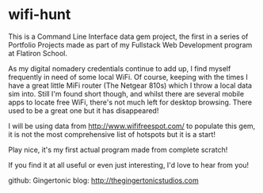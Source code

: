 # wifi-hunt

This is a Command Line Interface data gem project, the first in a series of Portfolio Projects made as part of my Fullstack Web Development program at Flatiron School.

As my digital nomadery credentials continue to add up, I find myself frequently in need of some local WiFi. Of course, keeping with the times I have a great little MiFi router (The Netgear 810s) which I throw a local data sim into. Still I'm found short though, and whilst there are several mobile apps to locate free WiFi, there's not much left for desktop browsing. There used to be a great one but it has disappeared!

I will be using data from http://www.wififreespot.com/ to populate this gem, it is not the most comprehensive list of hotspots but it is a start!

Play nice, it's my first actual program made from complete scratch!

If you find it at all useful or even just interesting, I'd love to hear from you!

github: Gingertonic
blog: http://thegingertonicstudios.com
